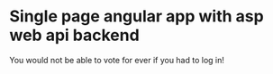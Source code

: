# Single page angular app with asp web api backend


You would not be able to vote for ever if you had to log in!
